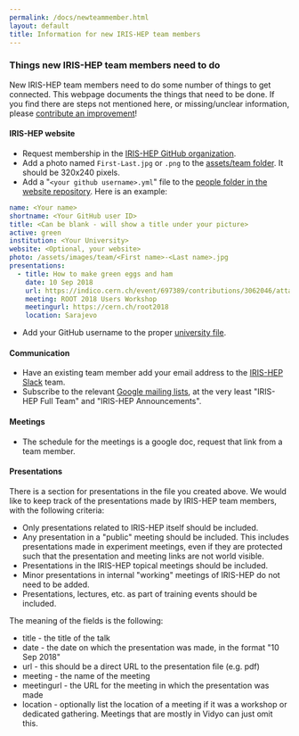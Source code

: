 ```yaml
---
permalink: /docs/newteammember.html
layout: default
title: Information for new IRIS-HEP team members
---
```


### Things new IRIS-HEP team members need to do

New IRIS-HEP team members need to do some number of things to get connected.
This webpage documents the things that need to be done. If you find there are steps
not mentioned here, or missing/unclear information, please [contribute an improvement][]!

#### IRIS-HEP website

* Request membership in the [IRIS-HEP GitHub organization][].
* Add a photo named `First-Last.jpg` or `.png` to the [assets/team folder][]. It should be 320x240 pixels.
* Add a "`<your github username>.yml`" file to the [people folder in the website repository][people]. Here is an example:

```yml
name: <Your name>
shortname: <Your GitHub user ID>
title: <Can be blank - will show a title under your picture>
active: green
institution: <Your University>
website: <Optional, your website>
photo: /assets/images/team/<First name>-<Last name>.jpg
presentations:
  - title: How to make green eggs and ham
    date: 10 Sep 2018
    url: https://indico.cern.ch/event/697389/contributions/3062046/attachments/1712602/2761531/ROOT2018-Union.pdf
    meeting: ROOT 2018 Users Workshop
    meetingurl: https://cern.ch/root2018
    location: Sarajevo
```

* Add your GitHub username to the proper [university file][].

#### Communication

* Have an existing team member add your email address to the [IRIS-HEP Slack][] team.
* Subscribe to the relevant [Google mailing lists][], at the very least "IRIS-HEP Full Team" and "IRIS-HEP Announcements".

#### Meetings

* The schedule for the meetings is a google doc, request that link from a team member.

[contribute an improvement]:    https://github.com/iris-hep/iris-hep.github.io/pulls
[IRIS-HEP GitHub organization]: https://github.com/iris-hep
[assets/team folder]:           https://github.com/iris-hep/iris-hep.github.io/tree/master/assets/images/team
[people]:                       https://github.com/iris-hep/iris-hep.github.io/tree/master/_data/people
[university file]:              https://github.com/iris-hep/iris-hep.github.io/tree/master/_data/universities
[IRIS-HEP Slack]:               https://iris-hep.slack.com
[Google mailing lists]:         https://groups.google.com/a/iris-hep.org

#### Presentations

There is a section for presentations in the file you created above. We would
like to keep track of the presentations made by IRIS-HEP team members, with
the following criteria:

  * Only presentations related to IRIS-HEP itself should be included.
  * Any presentation in a "public" meeting should be included. This includes
    presentations made in experiment meetings, even if they are protected such
    that the presentation and meeting links are not world visible.
  * Presentations in the IRIS-HEP topical meetings should be included.
  * Minor presentations in internal "working" meetings of IRIS-HEP do not
    need to be added.
  * Presentations, lectures, etc. as part of training events should be included.

The meaning of the fields is the following:

  * title - the title of the talk
  * date - the date on which the presentation was made, in the format "10 Sep 2018"
  * url - this should be a direct URL to the presentation file (e.g. pdf)
  * meeting - the name of the meeting
  * meetingurl - the URL for the meeting in which the presentation was made 
  * location - optionally list the location of a meeting if it was a workshop or dedicated gathering. Meetings that are mostly in Vidyo can just omit this.

